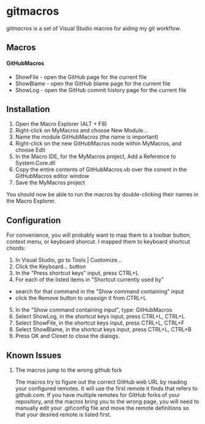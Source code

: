 
gitmacros
=========

_gitmacros_ is a set of Visual Studio macros for aiding my git workflow. 

Macros
------

#### GitHubMacros ####

* ShowFile - open the GitHub page for the current file
* ShowBlame - open the GitHub blame page for the current file
* ShowLog - open the GitHub commit history page for the current file

Installation
------------

1. Open the Macro Explorer (ALT + F8)
2. Right-click on MyMacros and choose New Module...
3. Name the module GitHubMacros (the name is important)
4. Right-click on the new GitHubMacros node within MyMacros, and choose Edit
5. In the Macro IDE, for the MyMacros project, Add a Reference to System.Core.dll
6. Copy the entire contents of GitHubMacros.vb over the conent in the GitHubMacros editor window
7. Save the MyMacros project

You should now be able to run the macros by double-clicking their names in the Macro Explorer.

Configuration
-------------

For convenience, you will probably want to map them to a toolbar button, context menu, or keyboard shorcut. I mapped them to keyboard shortcut chords:

1. In Visual Studio, go to Tools | Customize...
2. Click the Keyboard... button
3. In the "Press shortcut keys" input, press CTRL+L
4. For each of the listed items in "Shortcut currently used by"
 - search for that command in the "Show command containing" input
 - click the Remove button to unassign it from CTRL+L
5. In the "Show command containing input", type: GitHubMacros
6. Select ShowLog, in the shortcut keys input, press CTRL+L, CTRL+L
7. Select ShowFile, in the shortcut keys input, press CTRL+L, CTRL+F
8. Select ShowBlame, in the shortcut keys input, press CTRL+L, CTRL+B
9. Press OK and Closet to close the dialogs.


Known Issues
------------

1. The macros jump to the wrong github fork

    The macros try to figure out the correct GitHub web URL by reading your configured remotes. It will use the first remote it finds that refers to github.com. If you have multiple remotes for GitHub forks of your repository, and the macros bring you to the wrong page, you will need to manually edit your .git\config file and move the remote definitions so that your desired remote is listed first.